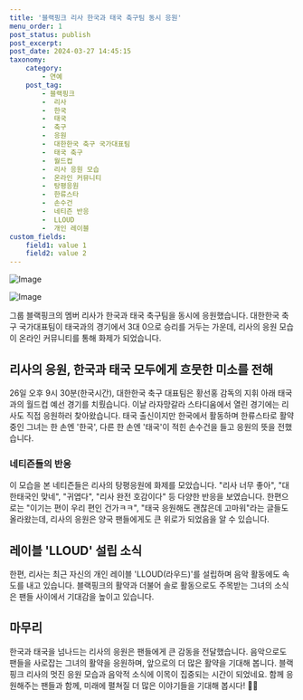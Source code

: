 ```yaml
---
title: '블랙핑크 리사 한국과 태국 축구팀 동시 응원'
menu_order: 1
post_status: publish
post_excerpt: 
post_date: 2024-03-27 14:45:15
taxonomy:
    category:
        - 연예
    post_tag:
        - 블랙핑크
        -  리사
        -  한국
        -  태국
        -  축구
        -  응원
        -  대한한국 축구 국가대표팀
        -  태국 축구
        -  월드컵
        -  리사 응원 모습
        -  온라인 커뮤니티
        -  탕평응원
        -  한류스타
        -  손수건
        -  네티즌 반응
        -  LLOUD
        -  개인 레이블
custom_fields:
    field1: value 1
    field2: value 2
---
```


![Image](https://ssl.pstatic.net/mimgnews/image/117/2024/03/26/0003816864_001_20240326235401236.jpg?type=w540)

![Image](https://mimgnews.pstatic.net/image/117/2024/03/26/0003816864_002_20240326235401277.jpg?type=w540)

그룹 블랙핑크의 멤버 리사가 한국과 태국 축구팀을 동시에 응원했습니다. 대한한국 축구 국가대표팀이 태국과의 경기에서 3대 0으로 승리를 거두는 가운데, 리사의 응원 모습이 온라인 커뮤니티를 통해 화제가 되었습니다.
## 리사의 응원, 한국과 태국 모두에게 흐뭇한 미소를 전해
26일 오후 9시 30분(한국시간), 대한한국 축구 대표팀은 황선홍 감독의 지휘 아래 태국과의 월드컵 예선 경기를 치뤘습니다. 이날 라자망갈라 스타디움에서 열린 경기에는 리사도 직접 응원하러 찾아왔습니다. 태국 출신이지만 한국에서 활동하며 한류스타로 활약 중인 그녀는 한 손엔 '한국', 다른 한 손엔 '태국'이 적힌 손수건을 들고 응원의 뜻을 전했습니다.
### 네티즌들의 반응
이 모습을 본 네티즌들은 리사의 탕평응원에 화제를 모았습니다. "리사 너무 좋아", "대한태국인 맞네", "귀엽다", "리사 완전 호감이다" 등 다양한 반응을 보였습니다. 한편으로는 "이기는 편이 우리 편인 건가ㅋㅋ", "태국 응원해도 괜찮은데 고마워"라는 글들도 올라왔는데, 리사의 응원은 양국 팬들에게도 큰 위로가 되었음을 알 수 있습니다.
## 레이블 'LLOUD' 설립 소식
한편, 리사는 최근 자신의 개인 레이블 'LLOUD(라우드)'를 설립하며 음악 활동에도 속도를 내고 있습니다. 블랙핑크의 활약과 더불어 솔로 활동으로도 주목받는 그녀의 소식은 팬들 사이에서 기대감을 높이고 있습니다.
## 마무리
한국과 태국을 넘나드는 리사의 응원은 팬들에게 큰 감동을 전달했습니다. 음악으로도 팬들을 사로잡는 그녀의 활약을 응원하며, 앞으로의 더 많은 활약을 기대해 봅니다. 블랙핑크 리사의 멋진 응원 모습과 음악적 소식에 이목이 집중되는 시간이 되었네요. 함께 응원해주는 팬들과 함께, 미래에 펼쳐질 더 많은 이야기들을 기대해 봅시다! 🖤✨
